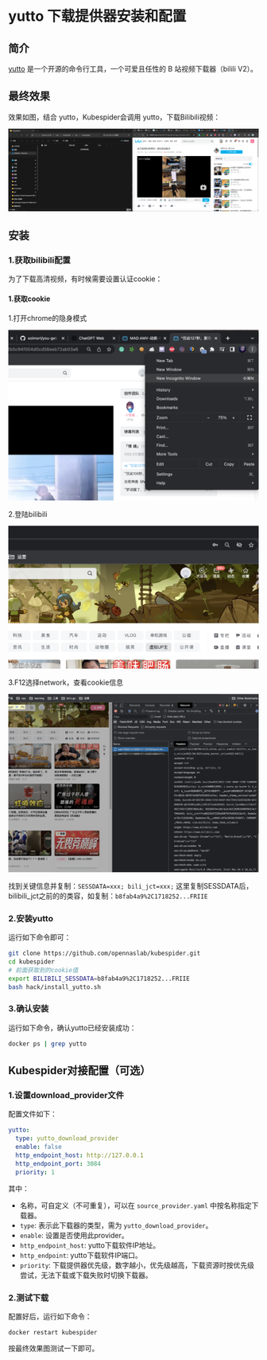 # yutto 下载提供器安装和配置
## 简介
[yutto](https://github.com/yutto-dev/yutto) 是一个开源的命令行工具，一个可爱且任性的 B 站视频下载器（bilili V2）。

## 最终效果
效果如图，结合 yutto，Kubespider会调用 yutto，下载Bilibili视频：

![img](images/yutto_final_show.gif)

## 安装
### 1.获取bilibili配置
为了下载高清视频，有时候需要设置认证cookie：

#### 1.获取cookie
1.打开chrome的隐身模式

<img src='images/bilibili_config_step1.png' style="width: 600px;">

2.登陆bilibili

<img src='images/bilibili_config_step2.png' style="width: 600px;">

3.F12选择network，查看cookie信息

<img src='images/bilibili_config_step3.png' style="width: 600px;">

找到关键信息并复制：`SESSDATA=xxx; bili_jct=xxx;`
这里复制SESSDATA后，bilibili_jct之前的的类容，如复制：`b8fab4a9%2C1718252...FRIIE`

### 2.安装yutto
运行如下命令即可：
```sh
git clone https://github.com/opennaslab/kubespider.git
cd kubespider
# 前面获取到的cookie值
export BILIBILI_SESSDATA=b8fab4a9%2C1718252...FRIIE
bash hack/install_yutto.sh
```

### 3.确认安装
运行如下命令，确认yutto已经安装成功：
```sh
docker ps | grep yutto
```

## Kubespider对接配置（可选）
### 1.设置download_provider文件

配置文件如下：

```yaml
yutto:
  type: yutto_download_provider
  enable: false
  http_endpoint_host: http://127.0.0.1
  http_endpoint_port: 3084
  priority: 1
```

其中：

* 名称，可自定义（不可重复），可以在 `source_provider.yaml` 中按名称指定下载器。
* `type`: 表示此下载器的类型，需为 `yutto_download_provider`。
* `enable`: 设置是否使用此provider。
* `http_endpoint_host`: yutto下载软件IP地址。
* `http_endpoint`: yutto下载软件IP端口。
* `priority`: 下载提供器优先级，数字越小，优先级越高，下载资源时按优先级尝试，无法下载或下载失败时切换下载器。

### 2.测试下载
配置好后，运行如下命令：
```
docker restart kubespider
```
按最终效果图测试一下即可。